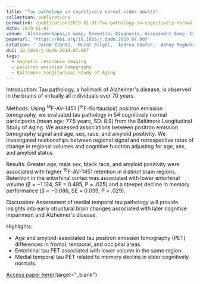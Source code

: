 ```yaml
---
title: "Tau pathology in cognitively normal older adults"
collection: publications
permalink: /publication/2019-01-01-Tau-pathology-in-cognitively-normal-older-adults
date: 2019-01-01
venue: 'Alzheimer&apos;s &amp; Dementia: Diagnosis, Assessment &amp; Disease Monitoring'
paperurl: 'https://doi.org/10.1016/j.dadm.2019.07.007'
citation: ' Jacob Ziontz,  Murat Bilgel,  Andrea Shafer,  Abhay Moghekar,  Wendy Elkins,  Jessica Helphrey,  Gabriela Gomez,  Danielle June,  Michael McDonald,  Robert Dannals,  Babak Azad,  Luigi Ferrucci,  Dean Wong,  Susan Resnick, &quot;Tau pathology in cognitively normal older adults.&quot; Alzheimer&amp;apos;s &amp;amp; Dementia: Diagnosis, Assessment &amp;amp; Disease Monitoring, 2019.'
doi: 10.1016/j.dadm.2019.07.007
tags:
  - magnetic resonance imaging
  - positron emission tomography
  - Baltimore Longitudinal Study of Aging
---
```


Introduction: Tau pathology, a hallmark of Alzheimer's disease, is observed in the brains of virtually all individuals over 70 years.

Methods: Using <sup>18</sup>F-AV-1451 (<sup>18</sup>F-flortaucipir) positron emission tomography, we evaluated tau pathology in 54 cognitively normal participants (mean age: 77.5 years, SD: 8.9) from the Baltimore Longitudinal Study of Aging. We assessed associations between positron emission tomography signal and age, sex, race, and amyloid positivity. We investigated relationships between regional signal and retrospective rates of change in regional volumes and cognitive function adjusting for age, sex, and amyloid status.

Results: Greater age, male sex, black race, and amyloid positivity were associated with higher <sup>18</sup>F-AV-1451 retention in distinct brain regions. Retention in the entorhinal cortex was associated with lower entorhinal volume (β = −1.124, SE = 0.485, P = .025) and a steeper decline in memory performance (β = −0.086, SE = 0.039, P = .029).

Discussion: Assessment of medial temporal tau pathology will provide insights into early structural brain changes associated with later cognitive impairment and Alzheimer's disease.

Highlights:
- Age and amyloid-associated tau positron emission tomography (PET) differences in frontal, temporal, and occipital areas.
- Entorhinal tau PET associated with lower volume in the same region.
- Medial temporal tau PET related to memory decline in older cognitively normals.

[Access paper here](https://doi.org/10.1016/j.dadm.2019.07.007){:target="_blank"}

